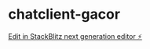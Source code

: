 # chatclient-gacor

[Edit in StackBlitz next generation editor ⚡️](https://stackblitz.com/~/github.com/WildanMufti/chatclient-gacor)